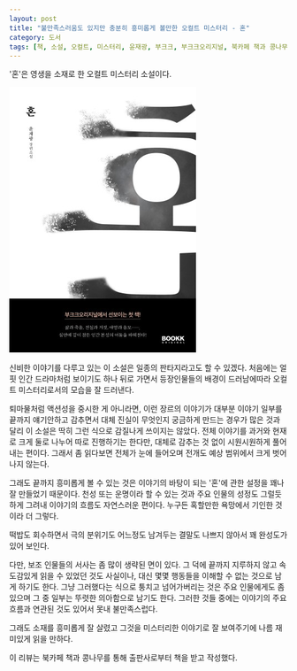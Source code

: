 ```yaml
---
layout: post
title: "불만족스러움도 있지만 충분히 흥미롭게 볼만한 오컬트 미스터리 - 혼"
category: 도서
tags: [책, 소설, 오컬트, 미스터리, 윤재광, 부크크, 부크크오리지널, 북카페 책과 콩나무, 서평]
---
```


'혼'은
영생을 소재로 한 오컬트 미스터리 소설이다.

![표지](/images/spirit-book-h480.jpg)

신비한 이야기를 다루고 있는 이 소설은 일종의 판타지라고도 할 수 있겠다.
처음에는 얼핏 인간 드라마처럼 보이기도 하나
뒤로 가면서 등장인물들의 배경이 드러남에따라
오컬트 미스터리로서의 모습을 잘 드러낸다.

퇴마물처럼 액션성을 중시한 게 아니라면,
이런 장르의 이야기가 대부분 이야기 일부를 끝까지 얘기안하고 감추면서
대체 진실이 무엇인지 궁금하게 만드는 경우가 많은 것과 달리
이 소설은 딱히 그런 식으로 감질나게 쓰이지는 않았다.
전체 이야기를 과거와 현재로 크게 둘로 나누어 따로 진행하기는 한다만,
대체로 감추는 것 없이 시원시원하게 풀어내는 편이다.
그래서 좀 읽다보면 전체가 눈에 들어오며
전개도 예상 범위에서 크게 벗어나지 않는다.

그래도 끝까지 흥미롭게 볼 수 있는 것은
이야기의 바탕이 되는 '혼'에 관한 설정을 꽤나 잘 만들었기 때문이다.
천성 또는 운명이라 할 수 있는 것과
주요 인물의 성정도 그럴듯하게 그려내
이야기의 흐름도 자연스러운 편이다.
누구든 혹할만한 욕망에서 기인한 것이라 더 그렇다.

떡밥도 회수하면서 극의 분위기도 어느정도 남겨두는 결말도 나쁘지 않아서
꽤 완성도가 있어 보인다.

다만, 보조 인물들의 서사는 좀 많이 생략된 면이 있다.
그 덕에 끝까지 지루하지 않고 속도감있게 읽을 수 있었던 것도 사실이나,
대신 몇몇 행동들을 이해할 수 없는 것으로 남게 하기도 한다.
그냥 그러했다는 식으로 퉁치고 넘어가버리는 것은 주요 인물에게도 좀 있으며
그 중 일부는 뚜렷한 의아함으로 남기도 한다.
그러한 것들 중에는 이야기의 주요 흐름과 연관된 것도 있어서 못내 불만족스럽다.

<!--
아직 젊은 '희영'은 어째서 노인들의 짓거리에 깊게 발을 담그게 되는가.
마치 사람이 바뀐듯 황당한 짓을 일삼는 희영의 행각을 '진우'는 어떻게 감내할 수 있는가.
'서삼'은 어째서 자본가와 결탁하지 않고 가난하고 고립된 마을만을 고집했는가.
사건 후, '민기'는 대체 왜 모든 것을 버리고 그들의 뒤를 쫓는가.
-->

그래도 소재를 흥미롭게 잘 살렸고
그것을 미스터리한 이야기로 잘 보여주기에
나름 재미있게 읽을 만하다.



<div class="im im-info">
이 리뷰는 북카페 책과 콩나무를 통해 출판사로부터 책을 받고 작성했다.
</div>
